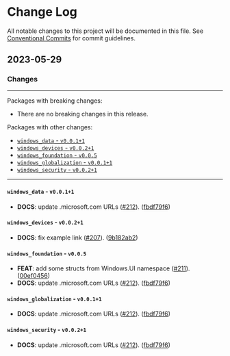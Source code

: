 # Change Log

All notable changes to this project will be documented in this file.
See [Conventional Commits](https://conventionalcommits.org) for commit guidelines.

## 2023-05-29

### Changes

---

Packages with breaking changes:

 - There are no breaking changes in this release.

Packages with other changes:

 - [`windows_data` - `v0.0.1+1`](#windows_data---v0011)
 - [`windows_devices` - `v0.0.2+1`](#windows_devices---v0021)
 - [`windows_foundation` - `v0.0.5`](#windows_foundation---v005)
 - [`windows_globalization` - `v0.0.1+1`](#windows_globalization---v0011)
 - [`windows_security` - `v0.0.2+1`](#windows_security---v0021)

---

#### `windows_data` - `v0.0.1+1`

 - **DOCS**: update <xx>.microsoft.com URLs ([#212](https://github.com/dart-windows/dartwinrt/issues/212)). ([fbdf79f6](https://github.com/dart-windows/dartwinrt/commit/fbdf79f6a4e6fa3991ce6ed59379e260d2b734b3))

#### `windows_devices` - `v0.0.2+1`

 - **DOCS**: fix example link ([#207](https://github.com/dart-windows/dartwinrt/issues/207)). ([9b182ab2](https://github.com/dart-windows/dartwinrt/commit/9b182ab298b02aaf0da4ff9f784218e34740089a))

#### `windows_foundation` - `v0.0.5`

 - **FEAT**: add some structs from Windows.UI namespace ([#211](https://github.com/dart-windows/dartwinrt/issues/211)). ([00ef0456](https://github.com/dart-windows/dartwinrt/commit/00ef0456506298362c67b34d82eed001a4735552))
 - **DOCS**: update <xx>.microsoft.com URLs ([#212](https://github.com/dart-windows/dartwinrt/issues/212)). ([fbdf79f6](https://github.com/dart-windows/dartwinrt/commit/fbdf79f6a4e6fa3991ce6ed59379e260d2b734b3))

#### `windows_globalization` - `v0.0.1+1`

 - **DOCS**: update <xx>.microsoft.com URLs ([#212](https://github.com/dart-windows/dartwinrt/issues/212)). ([fbdf79f6](https://github.com/dart-windows/dartwinrt/commit/fbdf79f6a4e6fa3991ce6ed59379e260d2b734b3))

#### `windows_security` - `v0.0.2+1`

 - **DOCS**: update <xx>.microsoft.com URLs ([#212](https://github.com/dart-windows/dartwinrt/issues/212)). ([fbdf79f6](https://github.com/dart-windows/dartwinrt/commit/fbdf79f6a4e6fa3991ce6ed59379e260d2b734b3))
